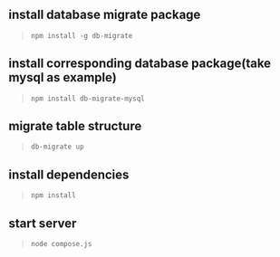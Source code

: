 ## install database migrate package
> `npm install -g db-migrate`
## install corresponding database package(take mysql as example)
> `npm install db-migrate-mysql`
## migrate table structure
> `db-migrate up`
## install dependencies
> `npm install`
## start server
> `node compose.js`